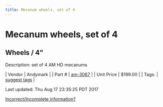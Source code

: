 ```yaml
---
title: Mecanum wheels, set of 4
---
```


# Mecanum wheels, set of 4
## Wheels / 4"
Description: 	set of 4 AM HD mecanums 

| Vendor | Andymark | 
| Part # | [am-3067](http://www.andymark.com/product-p/am-3067.htm) | 
| Unit Price | $199.00 | 
| Tags: | [suggest tags](https://docs.google.com/forms/d/e/1FAIpQLSeWyY8v3RgOty-MyWmh9U0iivNYN_molChYyS-0U-o-kOAv_g/viewform) | 

Last updated: Thu Aug 17 23:35:25 PDT 2017

 [Incorrect/Incomplete information?](https://docs.google.com/forms/d/e/1FAIpQLSeWyY8v3RgOty-MyWmh9U0iivNYN_molChYyS-0U-o-kOAv_g/viewform)